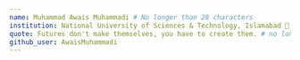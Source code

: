 ```yaml
---
name: Muhammad Awais Muhammadi # No longer than 28 characters
institution: National University of Sciences & Technology, Islamabad 🚩 # no longer than 58 characters
quote: Futures don't make themselves, you have to create them. # no longer than 100 characters, avoid using quotes(") to guarantee the format remains the same.
github_user: AwaisMuhammadi
---
```

